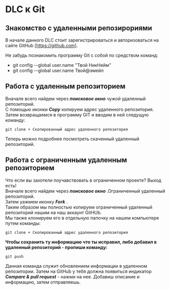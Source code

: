 # DLC к Git
## Знакомство с удаленными репозирориями
В начале данного DLC стоит зарегистрироваться и авторизоваться на сайте GitHub [https://github.com].

Не забудь познакомить программу Git с собой по средством команд:
- git config --global user.name "Твой НикНейм"
- git config --global user.name Твой@эмейл
## Работа с удаленным репозиторием
Вначале всего найдем через __*поисковое окно*__ чужой удаленный репозиторий.  
С помощью иконки __*Copy*__ копируем адрес удаленного репозитория.  
Затем возвращаемся в программу GIT и вводим в ней следущую команду:

```
git clone + Скопированный адрес удаленного репозитория
```

Теперь можно подробнее посмотреть скаченный удаленный репозиторий.
## Работа с ограниченным удаленным репозиторием
Что если вы захотели поучавствовать в ограниченном проекте?
Выход есть!  
Вначале всего найдем через __*поисковое окно*__ .Ограниченный удаленный репозиторий.  
Затем yажмем иконку  __*Fork*__ .  
Таким образом мы полностью копируем ограниченный удаленный репозиторий нашим на наш аккаунт GitHUb.  
Мы также клонируем его в отдельную папочку на нашем компьютере путем команды:

```
git clone + Скопированный адрес удаленного репозитория
```
__Чтобы сохранить ту информацию что ты исправил, либо добавил в удаленный репозиторий - пропиши команду:__

```
git push
```
Данная команда служит обновлением информации в удаленном репозитории.
Затем на GitHub у тебя должна появиться индикатор __*Compare & pull request*__ - нажми на нее.
Добавиш описание и информацию, затем отправляешь.